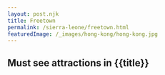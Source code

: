 ```yaml
---
layout: post.njk
title: Freetown
permalink: /sierra-leone/freetown.html
featuredImage: /_images/hong-kong/hong-kong.jpg
---
```

## Must see attractions in {{title}}